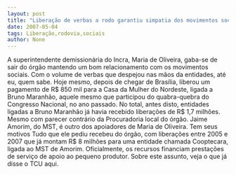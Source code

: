 ```yaml
---
layout: post
title: "Liberação de verbas a rodo garantiu simpatia dos movimentos sociais no Incra local"
date: 2007-05-04
tags: Liberação,rodovia,sociais
author: None
---
```

A superintendente demissionária do Incra, Maria de Oliveira, gaba-se de sair do órgão mantendo um bom relacionamento com os movimentos sociais.
Com o volume de verbas que despejou nas mãos da entidades, até eu, quem sabe.
Hoje mesmo, depois de chegar de Brasília, liberou um pagamento de R$ 850 mil para a Casa da Mulher do Nordeste, ligada a Bruno Maranhão, aquele mesmo que participou do quabra-quebra do Congresso Nacional, no ano passado.
No total, antes disto, entidades ligadas a Bruno Maranhão já havia recebido liberações de R$ 1,7 milhões. Mesmo com parecer contrário da Procuradoria local do órgão.
Jaime Amorim, do MST, é outro dos apoiadores de Maria de Oliveira. Tem seus motivos
Tudo que ele pediu recebeu do órgão, com liberações entre 2005 e 2007 que já montam R$ 8 milhões para uma entidade chamada Cooptecara, ligada ao MST de Amorim. Oficialmente, os recursos financiam prestações de serviço de apoio ao pequeno produtor.
Sobre este assunto, veja o que já disse o TCU aqui. 